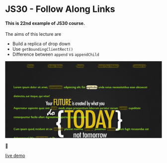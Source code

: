 # JS30 - Follow Along Links
#### This is 22nd example of JS30 course.
The aims of this lecture are 

- Build a replica of drop down 
- Use `getBoundingClientRect()`
- Difference between `append` vs `appendChild`

![](image.png)

:link:

[live demo](https://mervekrblt.github.io/JavaScript-30/22-Follow%20Along%20Links/index.html)